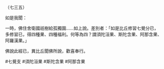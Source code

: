 （七三五）

如是我聞：

一時，佛住舍衛國祇樹給孤獨園……如上說。差別者：「如是比丘修習七覺分已，多修習已，得四種果、四種福利。何等為四？謂須陀洹果、斯陀含果、阿那含果、阿羅漢果。」

佛說此經已，異比丘聞佛所說，歡喜奉行。



#七覺支
#須陀洹果
#斯陀含果
#阿那含果
